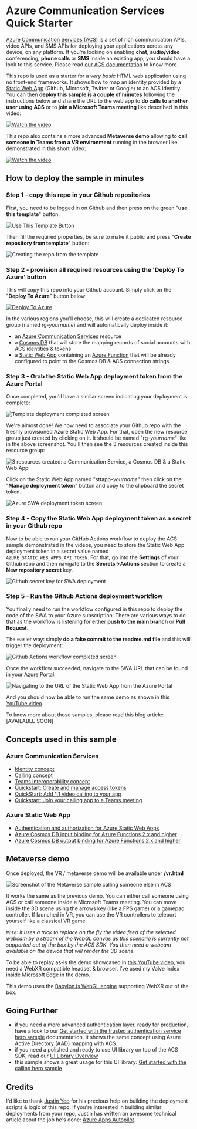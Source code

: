 # Azure Communication Services Quick Starter

[Azure Communication Services (ACS)](https://azure.microsoft.com/en-us/services/communication-services) is a set of rich communication APIs, video APIs, and SMS APIs for deploying your applications across any device, on any platform. If you’re looking on enabling **chat**, **audio/video** conferencing, **phone calls** or **SMS** inside an existing app, you should have a look to this service. Please read [our ACS documentation](https://docs.microsoft.com/en-us/azure/communication-services/) to know more. 

This repo is used as a starter for a _very basic_ HTML web application using no front-end frameworks. It shows how to map an identity provided by a [Static Web App](https://docs.microsoft.com/en-us/azure/static-web-apps/overview) (Github, Microsoft, Twitter or Google) to an ACS identity. You can then **deploy this sample is a couple of minutes** following the instructions below and share the URL to the web app to **do calls to another user using ACS** or to **join a Microsoft Teams meeting** like described in this video: 

[![Watch the video](https://img.youtube.com/vi/Jbf50SL1ceI/0.jpg)](https://youtu.be/Jbf50SL1ceI)

This repo also contains a more advanced **Metaverse demo** allowing to **call someone in Teams from a VR environment** running in the browser like demonstrated in this short video: 

[![Watch the video](https://img.youtube.com/vi/Wd4qNeLV_P8/0.jpg)](https://youtu.be/Wd4qNeLV_P8)

## How to deploy the sample in minutes

### Step 1 - copy this repo in your Github repositories

First, you need to be logged in on Github and then press on the green "**use this template**" button:

![Use This Template Button](./images/acsquicktesttemplatebutton.jpg)

Then fill the required properties, be sure to make it public and press "**Create repository from template**" button:

![Creating the repo from the template](./images/acsquicktesttemplatebutton002.jpg)

### Step 2 - provision all required resources using the 'Deploy To Azure' button

This will copy this repo into your Github account. Simply click on the "**Deploy To Azure**" button below:

<a target="_blank" href="https://portal.azure.com/#create/Microsoft.Template/uri/https%3A%2F%2Fraw.githubusercontent.com%2Fdavrous%2Facsauth%2Fmain%2Finfra%2Fazuredeploy.json" rel="nofollow"><img src="https://raw.githubusercontent.com/Azure/azure-quickstart-templates/master/1-CONTRIBUTION-GUIDE/images/deploytoazure.svg?sanitize=true" alt="Deploy To Azure" style="max-width: 100%;"></a>

In the various regions you'll choose, this will create a dedicated resource group (named rg-*yourname*) and will automatically deploy inside it:

- an [Azure Communication Services](https://docs.microsoft.com/en-us/azure/communication-services/) resource 
- a [Cosmos DB](https://docs.microsoft.com/en-us/azure/cosmos-db/) that will store the mapping records of social accounts with ACS identities & tokens
- a [Static Web App](https://docs.microsoft.com/en-us/azure/static-web-apps/) containing an [Azure Function](https://docs.microsoft.com/en-us/azure/azure-functions/) that will be already configured to point to the Cosmos DB & ACS connection strings 

### Step 3 - Grab the Static Web App deployment token from the Azure Portal

Once completed, you'll have a similar screen indicating your deployment is complete:

![Template deployment completed screen](./images/acsquicktesttemplatebutton004.jpg)

We're almost done! We now need to associate your Github repo with the freshly provisioned Azure Static Web App. For that, open the new resource group just created by clicking on it. It should be named "rg-*yourname*" like in the above screenshot. You'll then see the 3 resources created inside this resource group:

![3 resources created: a Communication Service, a Cosmos DB & a Static Web App](./images/acsquicktesttemplatebutton005.jpg)

Click on the Static Web App named "sttapp-*yourname*" then click on the "**Manage deployment token**" button and copy to the clipboard the secret token.

![Azure SWA deployment token screen](./images/acsquicktesttemplatebutton006.jpg)

### Step 4 - Copy the Static Web App deployment token as a secret in your Github repo

Now to be able to run your GitHub Actions workflow to deploy the ACS sample demonstrated in the videos, you need to store the Static Web App deployment token in a secret value named `AZURE_STATIC_WEB_APPS_API_TOKEN`. For that, go into the **Settings** of your Github repo and then navigate to the **Secrets->Actions** section to create a **New repository secret** key.

![Github secret key for SWA deployment](./images/acsquicktesttemplatebutton007.jpg)

### Step 5 - Run the Github Actions deployment workflow

You finally need to run the workflow configured in this repo to deploy the code of the SWA to your Azure subscription. There are various ways to do that as the workflow is listening for either **push to the main branch** or **Pull Request**.

The easier way: simply **do a fake commit to the readme.md file** and this will trigger the deployment:

![Github Actions workflow completed screen](./images/acsquicktesttemplatebutton009.jpg)

Once the workflow succeeded, navigate to the SWA URL that can be found in your Azure Portal:

![Navigating to the URL of the Static Web App from the Azure Portal](./images/acsquicktesttemplatebutton008.jpg)

And you should now be able to run the same demo as shown in this [YouTube video](https://youtu.be/Jbf50SL1ceI).

To know more about those samples, please read this blog article: [AVAILABLE SOON]

## Concepts used in this sample
### Azure Communication Services
- [Identity concept](https://docs.microsoft.com/en-us/azure/communication-services/concepts/identity-model)
- [Calling concept](https://docs.microsoft.com/en-us/azure/communication-services/concepts/voice-video-calling/about-call-types)
- [Teams interoperability concept](https://docs.microsoft.com/en-us/azure/communication-services/concepts/teams-interop)
- [Quickstart: Create and manage access tokens](https://docs.microsoft.com/en-us/azure/communication-services/quickstarts/access-tokens?pivots=programming-language-javascript)
- [QuickStart: Add 1:1 video calling to your app](https://docs.microsoft.com/en-us/azure/communication-services/quickstarts/voice-video-calling/get-started-with-video-calling)
- [Quickstart: Join your calling app to a Teams meeting](https://docs.microsoft.com/en-us/azure/communication-services/quickstarts/voice-video-calling/get-started-teams-interop)

### Azure Static Web App
- [Authentication and authorization for Azure Static Web Apps](https://docs.microsoft.com/en-us/azure/static-web-apps/authentication-authorization)
- [Azure Cosmos DB input binding for Azure Functions 2.x and higher](https://docs.microsoft.com/en-us/azure/azure-functions/functions-bindings-cosmosdb-v2-input)
- [Azure Cosmos DB output binding for Azure Functions 2.x and higher](https://docs.microsoft.com/en-us/azure/azure-functions/functions-bindings-cosmosdb-v2-output)

## Metaverse demo
Once deployed, the VR / metaverse demo will be available under **/vr.html**

![Screenshot of the Metaverse sample calling someone else in ACS](./images/acsmetaversesample.jpg)

It works the same as the previous demo. You can either call someone using ACS or call someone inside a Microsoft Teams meeting. You can move inside the 3D scene using the arrows key (like a FPS game) or a gamepad controller. If launched in VR, you can use the VR controllers to teleport yourself like a classical VR game. 

*`Note`: it uses a trick to replace on the fly the video feed of the selected webcam by a stream of the WebGL canvas as this scenario is currently not supported out of the box by the ACS SDK. You then need a webcam available on the device that will render the 3D scene.*

To be able to replay as-is the demo showcased in [this YouTube video](https://youtu.be/Wd4qNeLV_P8), you need a WebXR compatible headset & browser. I’ve used my Valve Index inside Microsoft Edge in the demo. 

This demo uses the [Babylon.js WebGL engine](https://www.babylonjs.com) supporting WebXR out of the box. 

## Going Further

- if you need a more advanced authentication layer, ready for production, have a look to our [Get started with the trusted authentication service hero sample](https://docs.microsoft.com/en-us/azure/communication-services/samples/trusted-auth-sample) documentation. It shows the same concept using Azure Active Directory (AAD) mapping with ACS. 
- if you need a polished and ready to use UI library on top of the ACS SDK, read our [UI Library Overview](https://docs.microsoft.com/en-us/azure/communication-services/concepts/ui-library/ui-library-overview?pivots=platform-web)
- this sample shows a great usage for this UI library: [Get started with the calling hero sample](https://docs.microsoft.com/en-us/azure/communication-services/samples/calling-hero-sample)

## Credits

I'd like to thank [Justin Yoo](https://twitter.com/justinchronicle) for his precious help on building the deployment scripts & logic of this repo. If you're interested in building similar deployments from your repo, Justin has written an awesome technical article about the job he's done: [Azure Apps Autopilot](https://dev.to/azure/azure-apps-autopilot-2ag8). 
